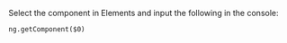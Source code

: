 
Select the component in Elements and input the following in the console:
```
ng.getComponent($0)
````
